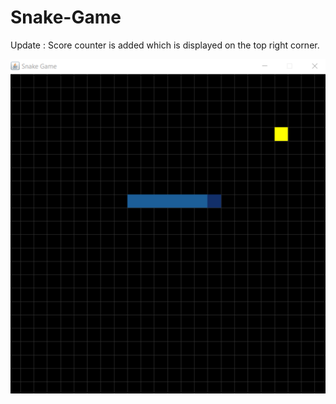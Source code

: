 # Snake-Game
Update : Score counter is added  which is displayed on the top right corner.

![](Images/GameScreenshot.png)
